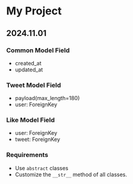 # My Project

## 2024.11.01

### Common Model Field

- created_at
- updated_at

### Tweet Model Field

- payload(max_length=180)
- user: ForeignKey

### Like Model Field

- user: ForeignKey
- tweet: ForeignKey

### Requirements

- Use `abstract` classes
- Customize the `__str__` method of all classes.
